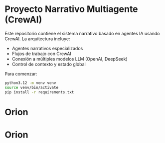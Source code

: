 # Proyecto Narrativo Multiagente (CrewAI)

Este repositorio contiene el sistema narrativo basado en agentes IA usando CrewAI. La arquitectura incluye:

- Agentes narrativos especializados
- Flujos de trabajo con CrewAI
- Conexión a múltiples modelos LLM (OpenAI, DeepSeek)
- Control de contexto y estado global

Para comenzar:
```bash
python3.12 -m venv venv
source venv/bin/activate
pip install -r requirements.txt
```
# Orion
# Orion
